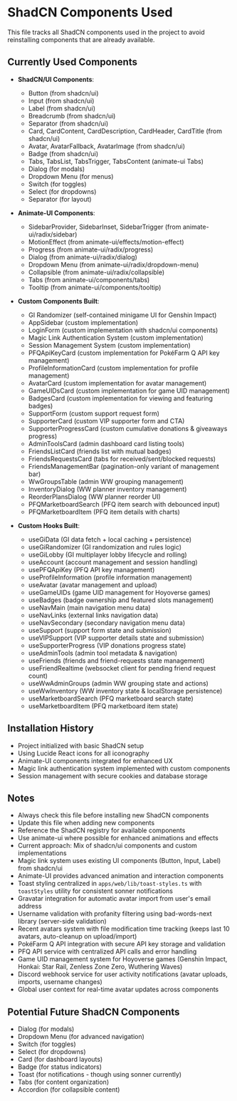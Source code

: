 # ShadCN Components Used

This file tracks all ShadCN components used in the project to avoid reinstalling components that are already available.

## Currently Used Components

- **ShadCN/UI Components**:
  - Button (from shadcn/ui)
  - Input (from shadcn/ui)
  - Label (from shadcn/ui)
  - Breadcrumb (from shadcn/ui)
  - Separator (from shadcn/ui)
  - Card, CardContent, CardDescription, CardHeader, CardTitle (from shadcn/ui)
  - Avatar, AvatarFallback, AvatarImage (from shadcn/ui)
  - Badge (from shadcn/ui)
  - Tabs, TabsList, TabsTrigger, TabsContent (animate-ui Tabs)
  - Dialog (for modals)
  - Dropdown Menu (for menus)
  - Switch (for toggles)
  - Select (for dropdowns)
  - Separator (for layout)

- **Animate-UI Components**:
  - SidebarProvider, SidebarInset, SidebarTrigger (from animate-ui/radix/sidebar)
  - MotionEffect (from animate-ui/effects/motion-effect)
  - Progress (from animate-ui/radix/progress)
  - Dialog (from animate-ui/radix/dialog)
  - Dropdown Menu (from animate-ui/radix/dropdown-menu)
  - Collapsible (from animate-ui/radix/collapsible)
  - Tabs (from animate-ui/components/tabs)
  - Tooltip (from animate-ui/components/tooltip)

- **Custom Components Built**:
  - GI Randomizer (self-contained minigame UI for Genshin Impact)
  - AppSidebar (custom implementation)
  - LoginForm (custom implementation with shadcn/ui components)
  - Magic Link Authentication System (custom implementation)
  - Session Management System (custom implementation)
  - PFQApiKeyCard (custom implementation for PokéFarm Q API key management)
  - ProfileInformationCard (custom implementation for profile management)
  - AvatarCard (custom implementation for avatar management)
  - GameUIDsCard (custom implementation for game UID management)
  - BadgesCard (custom implementation for viewing and featuring badges)
  - SupportForm (custom support request form)
  - SupporterCard (custom VIP supporter form and CTA)
  - SupporterProgressCard (custom cumulative donations & giveaways progress)
  - AdminToolsCard (admin dashboard card listing tools)
  - FriendsListCard (friends list with mutual badges)
  - FriendsRequestsCard (tabs for received/sent/blocked requests)
  - FriendsManagementBar (pagination-only variant of management bar)
  - WwGroupsTable (admin WW grouping management)
  - InventoryDialog (WW planner inventory management)
  - ReorderPlansDialog (WW planner reorder UI)
  - PFQMarketboardSearch (PFQ item search with debounced input)
  - PFQMarketboardItem (PFQ item details with charts)

- **Custom Hooks Built**:
  - useGiData (GI data fetch + local caching + persistence)
  - useGiRandomizer (GI randomization and rules logic)
  - useGiLobby (GI multiplayer lobby lifecycle and rolling)
  - useAccount (account management and session handling)
  - usePFQApiKey (PFQ API key management)
  - useProfileInformation (profile information management)
  - useAvatar (avatar management and upload)
  - useGameUIDs (game UID management for Hoyoverse games)
  - useBadges (badge ownership and featured slots management)
  - useNavMain (main navigation menu data)
  - useNavLinks (external links navigation data)
  - useNavSecondary (secondary navigation menu data)
  - useSupport (support form state and submission)
  - useVIPSupport (VIP supporter details state and submission)
  - useSupporterProgress (VIP donations progress state)
  - useAdminTools (admin tool metadata & navigation)
  - useFriends (friends and friend-requests state management)
  - useFriendRealtime (websocket client for pending friend request count)
  - useWwAdminGroups (admin WW grouping state and actions)
  - useWwInventory (WW inventory state & localStorage persistence)
  - useMarketboardSearch (PFQ marketboard search state)
  - useMarketboardItem (PFQ marketboard item state)

## Installation History

- Project initialized with basic ShadCN setup
- Using Lucide React icons for all iconography
- Animate-UI components integrated for enhanced UX
- Magic link authentication system implemented with custom components
- Session management with secure cookies and database storage

## Notes

- Always check this file before installing new ShadCN components
- Update this file when adding new components
- Reference the ShadCN registry for available components
- Use animate-ui where possible for enhanced animations and effects
- Current approach: Mix of shadcn/ui components and custom implementations
- Magic link system uses existing UI components (Button, Input, Label) from shadcn/ui
- Animate-UI provides advanced animation and interaction components
- Toast styling centralized in `apps/web/lib/toast-styles.ts` with `toastStyles` utility for consistent sonner notifications
- Gravatar integration for automatic avatar import from user's email address
- Username validation with profanity filtering using bad-words-next library (server-side validation)
- Recent avatars system with file modification time tracking (keeps last 10 avatars, auto-cleanup on upload/import)
- PokéFarm Q API integration with secure API key storage and validation
- PFQ API service with centralized API calls and error handling
- Game UID management system for Hoyoverse games (Genshin Impact, Honkai: Star Rail, Zenless Zone Zero, Wuthering Waves)
- Discord webhook service for user activity notifications (avatar uploads, imports, username changes)
- Global user context for real-time avatar updates across components

## Potential Future ShadCN Components

- Dialog (for modals)
- Dropdown Menu (for advanced navigation)
- Switch (for toggles)
- Select (for dropdowns)
- Card (for dashboard layouts)
- Badge (for status indicators)
- Toast (for notifications - though using sonner currently)
- Tabs (for content organization)
- Accordion (for collapsible content)
